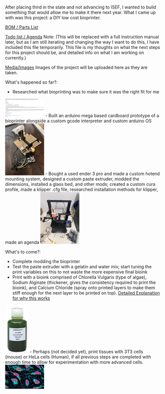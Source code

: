 After placing third in the state and not advancing to ISEF, I wanted to build something that would allow me to make it there next year. What I came up with was this project: a DIY low cost bioprinter.

[BOM / Parts List](expenses.csv)

[Todo list / Agenda](plan.md) Note: (This will be replaced with a full instruction manual later, but as I am still iterating and changing the way I want to do this, I have included this file temporarily. This file is my thoughts on what the next steps for this project should be, and detailed info on what I am working on currently.)

[Media/Images](media) Images of the project will be uploaded here as they are taken.

What's happened so far?:

- Researched what bioprinting was to make sure it was the right fit for me  
<img src="media/Screenshot of aprils notes.png" alt="Screenshot of notes" style="max-width:25%;">
- Built an arduino mega based cardboard prototype of a bioprinter alongside a custom gcode interpreter and custom arduino OS  
<img src="media/aerial_view_cardboard_prototype_FINAL.JPEG" alt="cardboard prototype" style="max-width:25%;">
- Bought a used ender 3 pro and made a custom hotend mounting system, designed a custom paste extruder, modded the dimensions, installed a glass bed, and other mods; created a custom cura profile, made a klipper .cfg file, researched installation methods for klipper, made an agenda  
<img src="media/aerial_view_ender_pre_gelatin_testing.JPEG" alt="ender1" style="max-width:25%;">

What's to come?:

- Complete modding the bioprinter
- Test the paste extruder with a gelatin and water mix; start tuning the print variables on this to not waste the more expensive final bioink
- Print with a bioink comprised of Chlorella Vulgaris (type of algae), Sodium Alginate (thickener, gives the consistency required to print the bioink), and Calcium Chloride (spray onto printed layers to make them stiff enough for the next layer to be printed on top). [Detailed Explanation for why this works](bioprinting/research/bioink.md)
<img src="media/Chlorella_vulgaris_stock_photo_for_readme.png" alt="chlorella vulgaris stock photo" style="max-width:15%;">
- Perhaps (not decided yet), print tissues with 3T3 cells (mouse) or HeLa cells (Human), if all previous steps are completed with enough time to allow for experimentation with more advanced cells.  
<img src="media/HeLa_Cells_generic_internet_image_for_readme.png" alt="HeLa generic internet image" style="max-width:25%;">
